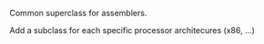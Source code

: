 Common superclass for assemblers. Add a subclass for each specific processor architecures (x86, ...)  